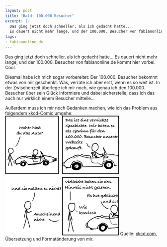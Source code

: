 ```yaml
--- 
layout: post
title: "Bald: 100.000 Besucher"
excerpt: |-
  Das ging jetzt doch schneller, als ich gedacht hatte...
  Es dauert nicht mehr lange, und der 100.000. Besucher von fabianonline.de kommt hier vorbei. Cool.
tags: 
- fabianonline.de
---
```

Das ging jetzt doch schneller, als ich gedacht hatte...
Es dauert nicht mehr lange, und der 100.000. Besucher von fabianonline.de kommt hier vorbei. Cool.

Diesmal habe ich mich sogar vorbereitet: Der 100.000. Besucher bekommt etwas von mir geschenkt. Was, verrate ich aber erst, wenn es so weit ist. In der Zwischenzeit überlege ich mir noch, wie genau ich den 100.000. Besucher über sein Glück informiere und dabei sicherstelle, dass ich das auch nur wirklich einem Besucher mitteile...

Außerdem muss ich mir noch Gedanken machen, wie ich das Problem aus folgendem xkcd-Comic umgehe:
<img src="/uploads/images/2009/04/new_car_german.png" alt="Neues Auto" title="Neues Auto" width="366" height="384" class="aligncenter size-full wp-image-283" />
Quelle: <a href="http://xkcd.com/570/">xkcd.com</a>, Übersetzung und Formatänderung von mir.
